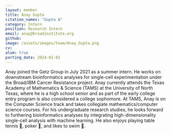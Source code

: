 ```yaml
---
layout: member
title: Anay Gupta
citation_names: "Gupta A"
category: Intern
position: Research Intern
email: anay@broadinstitute.org
github: 
image: /assets/images/team/Anay_Gupta.png
cv:
alum: true
parting_date: 2024-01-01
---
```


Anay joined the Getz Group in July 2021 as a summer intern. He works on downstream bioinformatics analyses for single-cell experimentation under the Broad/IBM Cancer Resistance project. Anay currently attends the Texas Academy of Mathematics & Science (TAMS) at the University of North Texas, where he is a high school senior and as part of the early college entry program is also considered a college sophomore. At TAMS, Anay is on the Computer Science track and takes collegiate mathematics/computer science courses. For his undergraduate research studies, he looks forward to furthering bioinformatics analyses by integrating high-dimensionality single-cell analysis with machine learning. He also enjoys playing table tennis 🏓, poker 🎰, and likes to swim 🌊.
